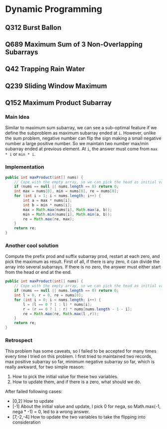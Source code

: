 # Dynamic Programming

## Q312 Burst Ballon

## Q689 Maximum Sum of 3 Non-Overlapping Subarrays

## Q42 Trapping Rain Water

## Q239 Sliding Window Maximum

## Q152 Maximum Product Subarray

### Main Idea
Similar to maximum sum subarray, we can see a sub-optimal feature if we define the subproblem as maximum subarray ended at `i`. However, unlike the sum problem, negative number can flip the sign making a small negative number a large positive number. So we maintain two number max/min subarray ended at previous element. At `i`, the answer must come from `max * i` or `min * i`.

### Implementation

```java
public int maxProduct(int[] nums) {
    // Cope with the empty array, so we can pick the head as initial values.
    if (nums == null || nums.length == 0) return 0;
    int max = nums[0], min = nums[0], re = nums[0];
    for (int i = 1; i < nums.length; i++) {
        int a = max * nums[i];
        int b = min * nums[i];
        max = Math.max(nums[i], Math.max(a, b));
        min = Math.min(nums[i], Math.min(a, b));
        re = Math.max(re, max);
    }
    return re;
}
```

### Another cool solution
Compute the prefix prod and suffix subarray prod, restart at each zero, and pick the maximum as result. First of all, if there is any zero, it can divide the array into several subarrays. If there is no zero, the answer must either start from the head or end at the end.

```java
public int maxProduct(int[] nums) {
    // Cope with the empty array, so we can pick the head as initial values.
    if (nums == null || nums.length == 0) return 0;
    int l = 0, r = 0, re = nums[0];
    for (int i = 0; i < nums.length; i++) {
        l = (l == 0 ? 1 : l) * nums[i];
        r = (r == 0 ? 1 : r) * nums[nums.length - 1 - i];
        re = Math.max(re, Math.max(l ,r));
    }
    return re;
}
```

### Retrospect 
This problem has some caveats, so I failed to be accepted for many times every time I tried on this problem. I first tried to maintained two records, max positive subarray so far, minimum negative subarray so far, which is really awkward, for two simple reason: 
1. How to pick the initial value for these two variables.
2. How to update them, and if there is a zero, what should we do.

After failed following cases:
* \[0,2\] How to update
* \[-1\] About the initial value and update, I pick 0 for nega, so Math.max(-1, nega * -1) = 0, led to a wrong answer.
* \[7,-2,-4\] How to update the two variables to take the flipping into consideration